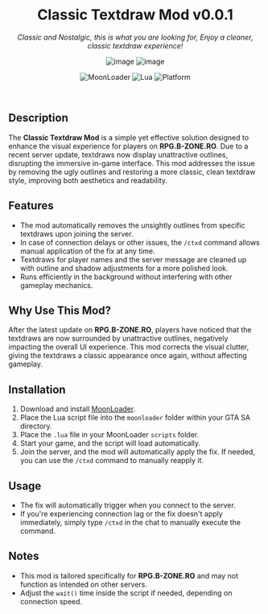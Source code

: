 

<div align='center'>

# Classic Textdraw Mod v0.0.1

_Classic and Nostalgic, this is what you are looking for, Enjoy a cleaner, classic textdraw experience!_ <br>

![image](https://github.com/user-attachments/assets/9079f8be-32a8-4f69-bd75-fe5ee763427c)
![image](https://github.com/user-attachments/assets/1dd1fb54-bf50-4469-bb85-f69ff0af3301)

![MoonLoader](https://img.shields.io/badge/MoonLoader-compatible-green.svg) ![Lua](https://img.shields.io/badge/lua-5.1-purple.svg)  ![Platform](https://img.shields.io/badge/platform-SAMP-darkgreen.svg)

</div> <br>

## Description
The **Classic Textdraw Mod** is a simple yet effective solution designed to enhance the visual experience for players on **RPG.B-ZONE.RO**. Due to a recent server update, textdraws now display unattractive outlines, disrupting the immersive in-game interface. This mod addresses the issue by removing the ugly outlines and restoring a more classic, clean textdraw style, improving both aesthetics and readability.

## Features
- The mod automatically removes the unsightly outlines from specific textdraws upon joining the server.
- In case of connection delays or other issues, the `/ctxd` command allows manual application of the fix at any time.
- Textdraws for player names and the server message are cleaned up with outline and shadow adjustments for a more polished look.
- Runs efficiently in the background without interfering with other gameplay mechanics.

## Why Use This Mod?
After the latest update on **RPG.B-ZONE.RO**, players have noticed that the textdraws are now surrounded by unattractive outlines, negatively impacting the overall UI experience. This mod corrects the visual clutter, giving the textdraws a classic appearance once again, without affecting gameplay.

## Installation
1. Download and install [MoonLoader](https://blast.hk/threads/13305/).
2. Place the Lua script file into the `moonloader` folder within your GTA SA directory.
3. Place the `.lua` file in your MoonLoader `scripts` folder.
4. Start your game, and the script will load automatically.
5. Join the server, and the mod will automatically apply the fix. If needed, you can use the `/ctxd` command to manually reapply it.

## Usage
- The fix will automatically trigger when you connect to the server.
- If you're experiencing connection lag or the fix doesn't apply immediately, simply type `/ctxd` in the chat to manually execute the command.

## Notes
- This mod is tailored specifically for **RPG.B-ZONE.RO** and may not function as intended on other servers.
- Adjust the `wait()` time inside the script if needed, depending on connection speed.
